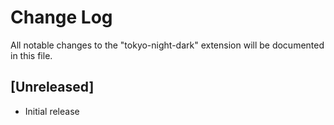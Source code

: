 # Change Log

All notable changes to the "tokyo-night-dark" extension will be documented in this file.

## [Unreleased]

- Initial release
